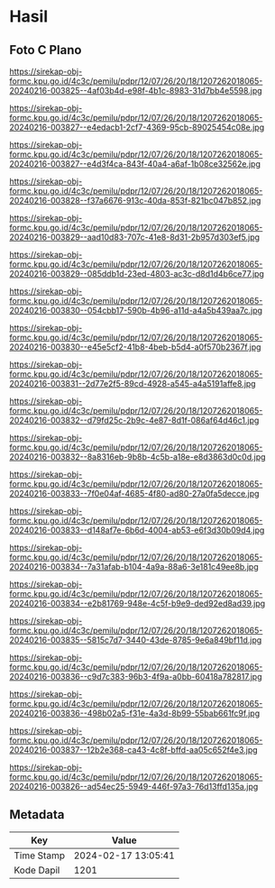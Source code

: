 # Hasil

## Foto C Plano

https://sirekap-obj-formc.kpu.go.id/4c3c/pemilu/pdpr/12/07/26/20/18/1207262018065-20240216-003825--4af03b4d-e98f-4b1c-8983-31d7bb4e5598.jpg

https://sirekap-obj-formc.kpu.go.id/4c3c/pemilu/pdpr/12/07/26/20/18/1207262018065-20240216-003827--e4edacb1-2cf7-4369-95cb-89025454c08e.jpg

https://sirekap-obj-formc.kpu.go.id/4c3c/pemilu/pdpr/12/07/26/20/18/1207262018065-20240216-003827--e4d3f4ca-843f-40a4-a6af-1b08ce32562e.jpg

https://sirekap-obj-formc.kpu.go.id/4c3c/pemilu/pdpr/12/07/26/20/18/1207262018065-20240216-003828--f37a6676-913c-40da-853f-821bc047b852.jpg

https://sirekap-obj-formc.kpu.go.id/4c3c/pemilu/pdpr/12/07/26/20/18/1207262018065-20240216-003829--aad10d83-707c-41e8-8d31-2b957d303ef5.jpg

https://sirekap-obj-formc.kpu.go.id/4c3c/pemilu/pdpr/12/07/26/20/18/1207262018065-20240216-003829--085ddb1d-23ed-4803-ac3c-d8d1d4b6ce77.jpg

https://sirekap-obj-formc.kpu.go.id/4c3c/pemilu/pdpr/12/07/26/20/18/1207262018065-20240216-003830--054cbb17-590b-4b96-a11d-a4a5b439aa7c.jpg

https://sirekap-obj-formc.kpu.go.id/4c3c/pemilu/pdpr/12/07/26/20/18/1207262018065-20240216-003830--e45e5cf2-41b8-4beb-b5d4-a0f570b2367f.jpg

https://sirekap-obj-formc.kpu.go.id/4c3c/pemilu/pdpr/12/07/26/20/18/1207262018065-20240216-003831--2d77e2f5-89cd-4928-a545-a4a5191affe8.jpg

https://sirekap-obj-formc.kpu.go.id/4c3c/pemilu/pdpr/12/07/26/20/18/1207262018065-20240216-003832--d79fd25c-2b9c-4e87-8d1f-086af64d46c1.jpg

https://sirekap-obj-formc.kpu.go.id/4c3c/pemilu/pdpr/12/07/26/20/18/1207262018065-20240216-003832--8a8316eb-9b8b-4c5b-a18e-e8d3863d0c0d.jpg

https://sirekap-obj-formc.kpu.go.id/4c3c/pemilu/pdpr/12/07/26/20/18/1207262018065-20240216-003833--7f0e04af-4685-4f80-ad80-27a0fa5decce.jpg

https://sirekap-obj-formc.kpu.go.id/4c3c/pemilu/pdpr/12/07/26/20/18/1207262018065-20240216-003833--d148af7e-6b6d-4004-ab53-e6f3d30b09d4.jpg

https://sirekap-obj-formc.kpu.go.id/4c3c/pemilu/pdpr/12/07/26/20/18/1207262018065-20240216-003834--7a31afab-b104-4a9a-88a6-3e181c49ee8b.jpg

https://sirekap-obj-formc.kpu.go.id/4c3c/pemilu/pdpr/12/07/26/20/18/1207262018065-20240216-003834--e2b81769-948e-4c5f-b9e9-ded92ed8ad39.jpg

https://sirekap-obj-formc.kpu.go.id/4c3c/pemilu/pdpr/12/07/26/20/18/1207262018065-20240216-003835--5815c7d7-3440-43de-8785-9e6a849bf11d.jpg

https://sirekap-obj-formc.kpu.go.id/4c3c/pemilu/pdpr/12/07/26/20/18/1207262018065-20240216-003836--c9d7c383-96b3-4f9a-a0bb-60418a782817.jpg

https://sirekap-obj-formc.kpu.go.id/4c3c/pemilu/pdpr/12/07/26/20/18/1207262018065-20240216-003836--498b02a5-f31e-4a3d-8b99-55bab661fc9f.jpg

https://sirekap-obj-formc.kpu.go.id/4c3c/pemilu/pdpr/12/07/26/20/18/1207262018065-20240216-003837--12b2e368-ca43-4c8f-bffd-aa05c652f4e3.jpg

https://sirekap-obj-formc.kpu.go.id/4c3c/pemilu/pdpr/12/07/26/20/18/1207262018065-20240216-003826--ad54ec25-5949-446f-97a3-76d13ffd135a.jpg


## Metadata

| Key        | Value               |
| ---------- | ------------------- |
| Time Stamp | 2024-02-17 13:05:41 |
| Kode Dapil | 1201                |



